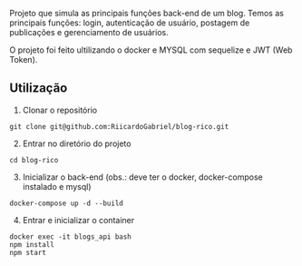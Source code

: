 Projeto que simula as principais funções back-end de um blog. Temos as principais funções: login, autenticação de usuário, postagem de publicações e gerenciamento de usuários. 

O projeto foi feito ultilizando o docker e MYSQL com sequelize e JWT (Web Token).

## Utilização

1. Clonar o repositório

```
git clone git@github.com:RiicardoGabriel/blog-rico.git
```

2. Entrar no diretório do projeto

```
cd blog-rico
```

3. Inicializar o back-end (obs.: deve ter o docker, docker-compose instalado e mysql)

```
docker-compose up -d --build
```

4. Entrar e inicializar o container

```
docker exec -it blogs_api bash
npm install
npm start
```
